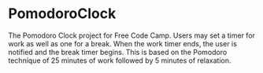 # PomodoroClock
The Pomodoro Clock project for Free Code Camp.
Users may set a timer for work as well as one for a break. When the work timer ends, the user is notified and the break timer begins. This is based on the Pomodoro technique of 25 minutes of work followed by 5 minutes of relaxation.
